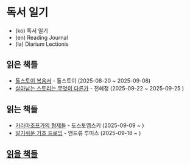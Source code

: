 # 독서 일기

* (ko) 독서 일기
* (en) Reading Journal
* (la) Diarium Lectionis

## 읽은 책들

* [톨스토이 복음서](completed/2025/tolstoy-the-gospel-in-brief.md) - 톨스토이 (2025-08-20 ~ 2025-09-08)
* [살아남는 스토리는 무엇이 다른가](completed/2025/caligari-writing-a-compelling-story.md) - 전혜정 (2025-09-22 ~ 2025-09-25 )

## 읽는 책들

* [카라마조프가의 형제들](reading/dostoevsky-the-brothers-karamazov.md) - 도스토옙스키 (2025-09-09 ~ )
* [알기쉬운 기초 드로잉](reading/loomis-fun-with-a-pencil.md) - 앤드류 루미스 (2025-09-18 ~ )

## [읽을 책들](TODO.md)
